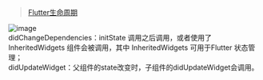 

> [ Flutter生命周期 ]( https://blog.csdn.net/liuxingyuzaixian/article/details/128479426 )   <br/>

![image](https://github.com/shaoting0730/Flutter_learn_demo/blob/master/%E7%94%9F%E5%91%BD%E5%91%A8%E6%9C%9F.png) <br/>
didChangeDependencies：initState 调用之后调用，或者使用了 InheritedWidgets 组件会被调用，其中 InheritedWidgets 可用于Flutter 状态管理；<br/>
didUpdateWidget：父组件的state改变时，子组件的didUpdateWidget会调用。 <br/>
